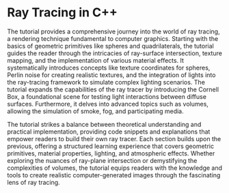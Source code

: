 # Ray Tracing in C++

The tutorial provides a comprehensive journey into the world of ray tracing, a rendering technique fundamental to computer graphics. Starting with the basics of geometric primitives like spheres and quadrilaterals, the tutorial guides the reader through the intricacies of ray-surface intersection, texture mapping, and the implementation of various material effects. It systematically introduces concepts like texture coordinates for spheres, Perlin noise for creating realistic textures, and the integration of lights into the ray-tracing framework to simulate complex lighting scenarios. The tutorial expands the capabilities of the ray tracer by introducing the Cornell Box, a foundational scene for testing light interactions between diffuse surfaces. Furthermore, it delves into advanced topics such as volumes, allowing the simulation of smoke, fog, and participating media.

The tutorial strikes a balance between theoretical understanding and practical implementation, providing code snippets and explanations that empower readers to build their own ray tracer. Each section builds upon the previous, offering a structured learning experience that covers geometric primitives, material properties, lighting, and atmospheric effects. Whether exploring the nuances of ray-plane intersection or demystifying the complexities of volumes, the tutorial equips readers with the knowledge and tools to create realistic computer-generated images through the fascinating lens of ray tracing.